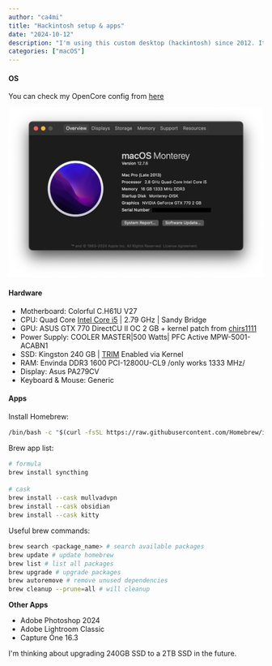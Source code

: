 ```yaml
---
author: "ca4mi"
title: "Hackintosh setup & apps"
date: "2024-10-12"
description: "I'm using this custom desktop (hackintosh) since 2012. It just works!"
categories: ["macOS"]
---
```


#### OS
You can check my OpenCore config from [here](https://github.com/ca4mi/open-core-config-sandy-bridge)

![MacOS - Overview](images/macos_info.png)

#### Hardware
- Motherboard: Colorful C.H61U V27
- CPU: Quad Core [Intel Core i5](https://www.intel.com/content/www/us/en/products/sku/52206/intel-core-i52300-processor-6m-cache-up-to-3-10-ghz/specifications.html) | 2.79 GHz | Sandy Bridge
- GPU: ASUS GTX 770 DirectCU II OC 2 GB + kernel patch from [chirs1111](https://github.com/chris1111/Geforce-Kepler-patcher)
- Power Supply: COOLER MASTER|500 Watts| PFC Active MPW-5001-ACABN1
- SSD: Kingston 240 GB | [TRIM](https://en.wikipedia.org/wiki/Trim_(computing)) Enabled via Kernel
- RAM: Envinda DDR3 1600 PCI-12800U-CL9 /only works 1333 MHz/
- Display: Asus PA279CV
- Keyboard & Mouse: Generic

#### Apps
Install Homebrew:

```bash
/bin/bash -c "$(curl -fsSL https://raw.githubusercontent.com/Homebrew/install/HEAD/install.sh)"
```

Brew app list:

```bash
# formula
brew install syncthing

# cask
brew install --cask mullvadvpn
brew install --cask obsidian
brew install --cask kitty
```

Useful brew commands:
```bash
brew search <package_name> # search available packages 
brew update # update homebrew
brew list # list all packages
brew upgrade # upgrade packages
brew autoremove # remove unused dependencies
brew cleanup --prune=all # will cleanup
```

**Other Apps**
* Adobe Photoshop 2024
* Adobe Lightroom Classic
* Capture One 16.3

I'm thinking about upgrading 240GB SSD to a 2TB SSD in the future.